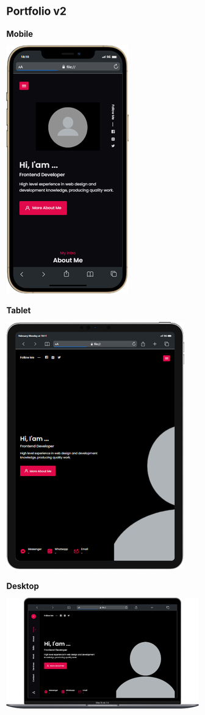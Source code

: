 # Portfolio v2

## Mobile
![Mobile View](ui/mobile.png)

## Tablet
![Tablet View](ui/tablet.png)

## Desktop
![Desktop View](ui/desktop.png)